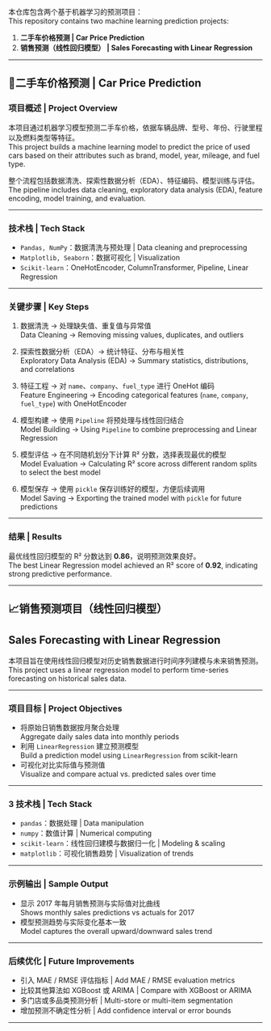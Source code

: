 本仓库包含两个基于机器学习的预测项目：  
This repository contains two machine learning prediction projects:  

1. **二手车价格预测 | Car Price Prediction**  
2. **销售预测（线性回归模型） | Sales Forecasting with Linear Regression**  

---

## 🚗二手车价格预测 | Car Price Prediction

### 项目概述 | Project Overview
本项目通过机器学习模型预测二手车价格，依据车辆品牌、型号、年份、行驶里程以及燃料类型等特征。  
This project builds a machine learning model to predict the price of used cars based on their attributes such as brand, model, year, mileage, and fuel type.  

整个流程包括数据清洗、探索性数据分析（EDA）、特征编码、模型训练与评估。  
The pipeline includes data cleaning, exploratory data analysis (EDA), feature encoding, model training, and evaluation.  

---

### 技术栈 | Tech Stack
- `Pandas, NumPy`：数据清洗与预处理 | Data cleaning and preprocessing  
- `Matplotlib, Seaborn`：数据可视化 | Visualization  
- `Scikit-learn`：OneHotEncoder, ColumnTransformer, Pipeline, Linear Regression  

---

### 关键步骤 | Key Steps
1. 数据清洗 → 处理缺失值、重复值与异常值  
   Data Cleaning → Removing missing values, duplicates, and outliers  

2. 探索性数据分析（EDA）→ 统计特征、分布与相关性  
   Exploratory Data Analysis (EDA) → Summary statistics, distributions, and correlations  

3. 特征工程 → 对 `name`、`company`、`fuel_type` 进行 OneHot 编码  
   Feature Engineering → Encoding categorical features (`name`, `company`, `fuel_type`) with OneHotEncoder  

4. 模型构建 → 使用 `Pipeline` 将预处理与线性回归结合  
   Model Building → Using `Pipeline` to combine preprocessing and Linear Regression  

5. 模型评估 → 在不同随机划分下计算 R² 分数，选择表现最优的模型  
   Model Evaluation → Calculating R² score across different random splits to select the best model  

6. 模型保存 → 使用 `pickle` 保存训练好的模型，方便后续调用  
   Model Saving → Exporting the trained model with `pickle` for future predictions  

---

### 结果 | Results
最优线性回归模型的 R² 分数达到 **0.86**，说明预测效果良好。  
The best Linear Regression model achieved an R² score of **0.92**, indicating strong predictive performance.  

---

## 📈销售预测项目（线性回归模型）  
## Sales Forecasting with Linear Regression

本项目旨在使用线性回归模型对历史销售数据进行时间序列建模与未来销售预测。  
This project uses a linear regression model to perform time-series forecasting on historical sales data.

---

### 项目目标 | Project Objectives

- 将原始日销售数据按月聚合处理  
  Aggregate daily sales data into monthly periods
- 利用 `LinearRegression` 建立预测模型  
  Build a prediction model using `LinearRegression` from scikit-learn
- 可视化对比实际值与预测值  
  Visualize and compare actual vs. predicted sales over time

---

### 3 技术栈 | Tech Stack

- `pandas`：数据处理 | Data manipulation  
- `numpy`：数值计算 | Numerical computing  
- `scikit-learn`：线性回归建模与数据归一化 | Modeling & scaling  
- `matplotlib`：可视化销售趋势 | Visualization of trends

---

### 示例输出 | Sample Output

- 显示 2017 年每月销售预测与实际值对比曲线  
  Shows monthly sales predictions vs actuals for 2017  
- 模型预测趋势与实际变化基本一致  
  Model captures the overall upward/downward sales trend

---

### 后续优化 | Future Improvements

- 引入 MAE / RMSE 评估指标 | Add MAE / RMSE evaluation metrics  
- 比较其他算法如 XGBoost 或 ARIMA | Compare with XGBoost or ARIMA  
- 多门店或多品类预测分析 | Multi-store or multi-item segmentation  
- 增加预测不确定性分析 | Add confidence interval or error bounds

---

